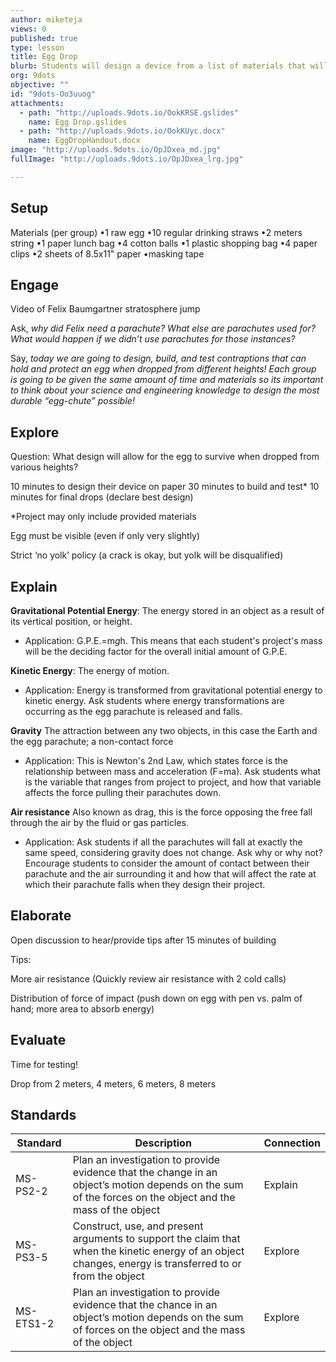 ```yaml
---
author: miketeja
views: 0
published: true
type: lesson
title: Egg Drop
blurb: Students will design a device from a list of materials that will keep an egg from cracking when dropped.
org: 9dots
objective: ""
id: "9dots-Oo3uuog"
attachments: 
  - path: "http://uploads.9dots.io/OokKRSE.gslides"
    name: Egg Drop.gslides
  - path: "http://uploads.9dots.io/OokKUyc.docx"
    name: EggDropHandout.docx
image: "http://uploads.9dots.io/OpJDxea_md.jpg"
fullImage: "http://uploads.9dots.io/OpJDxea_lrg.jpg"

---
```


## Setup
Materials (per group)
•1 raw egg
•10 regular drinking straws
•2 meters string
•1 paper lunch bag
•4 cotton balls
•1 plastic shopping bag
•4 paper clips
•2 sheets of 8.5x11" paper
•masking tape

## Engage
Video of Felix Baumgartner stratosphere jump

Ask, _why did Felix need a parachute? What else are parachutes used for? What would happen if we didn’t use parachutes for those instances?_

Say, _today we are going to design, build, and test contraptions that can hold and protect an egg when dropped from different heights! Each group is going to be given the same amount of time and materials so its important to think about your science and engineering knowledge to design the most durable “egg-chute” possible!_
## Explore
Question: What design will allow for the egg to survive when dropped from various heights?

10 minutes to design their device on paper
30 minutes to build and test*
10 minutes for final drops (declare best design)

*Project may only include provided materials

Egg must be visible (even if only very slightly)

Strict ‘no yolk’ policy (a crack is okay, but yolk will be disqualified)

## Explain
**Gravitational Potential Energy**: The energy stored in an object as a result of its vertical position, or height.

- Application: G.P.E.=m*g*h. This means that each student's project's mass will be the deciding factor for the overall initial amount of G.P.E. 

**Kinetic Energy**: The energy of motion.

- Application: Energy is transformed from gravitational potential energy to kinetic energy. Ask students where energy transformations are occurring as the egg parachute is released and falls.

**Gravity** The attraction between any two objects, in this case the Earth and the egg parachute; a non-contact force

- Application: This is Newton's 2nd Law, which states force is the relationship between mass and acceleration (F=ma). Ask students what is the variable that ranges from project to project, and how that variable affects the force pulling their parachutes down.

**Air resistance** Also known as drag, this is the force opposing the free fall through the air by the fluid or gas particles.

- Application: Ask students if all the parachutes will fall at exactly the same speed, considering gravity does not change. Ask why or why not? Encourage students to consider the amount of contact between their parachute and the air surrounding it and how that will affect the rate at which their parachute falls when they design their project. 

## Elaborate
Open discussion to hear/provide tips after 15 minutes of building

Tips:

More air resistance (Quickly review air resistance with 2 cold calls)

Distribution of force of impact (push down on egg with pen vs. palm of hand; more area to absorb energy)

## Evaluate
Time for testing!

Drop from 2 meters, 4 meters, 6 meters, 8 meters

## Standards
| Standard      | Description   | Connection  |
| ------------- |---------------| ------|
| MS-PS2-2      | Plan an investigation to provide evidence that the change in an object’s motion depends on the sum of the forces on the object and the mass of the object | Explain |
| MS-PS3-5      | Construct, use, and present arguments to support the claim that when the kinetic energy of an object changes, energy is transferred to or from the object |   Explore |
| MS-ETS1-2 	| Plan an investigation to provide evidence that the chance in an object’s motion depends on the sum of forces on the object and the mass of the object   |   Explore |
